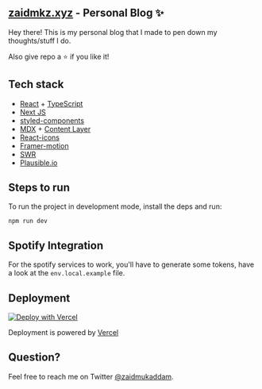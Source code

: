 ## [zaidmkz.xyz](https://zaidmkz.xyz/) - Personal Blog ✨

Hey there!
This is my personal blog that I made to pen down my thoughts/stuff I do.

Also give repo a ⭐ if you like it!

## Tech stack

- [React](https://reactjs.org/) + [TypeScript](https://www.typescriptlang.org/)
- [Next JS](https://nextjs.org/)
- [styled-components](https://styled-components.com/)
- [MDX](https://mdxjs.com/) + [Content Layer](https://www.contentlayer.dev/)
- [React-icons](https://react-icons.github.io/react-icons/)
- [Framer-motion](https://www.framer.com/motion/)
- [SWR](https://swr.vercel.app/)
- [Plausible.io](https://plausible.io/)

## Steps to run

To run the project in development mode, install the deps and run:

```
npm run dev
```

## Spotify Integration

For the spotify services to work, you'll have to generate some tokens, have a look at the `env.local.example` file.

## Deployment

[![Deploy with Vercel](https://vercel.com/button)](https://vercel.com/new/clone?repository-url=https%3A%2F%2Fgithub.com%2Fvercel%2Fnext.js%2Ftree%2Fcanary%2Fexamples%2Fhello-world)

Deployment is powered by [Vercel](https://vercel.com/)

## Question?

Feel free to reach me on Twitter [@zaidmukaddam](https://twitter.com/zaidmukaddam).
